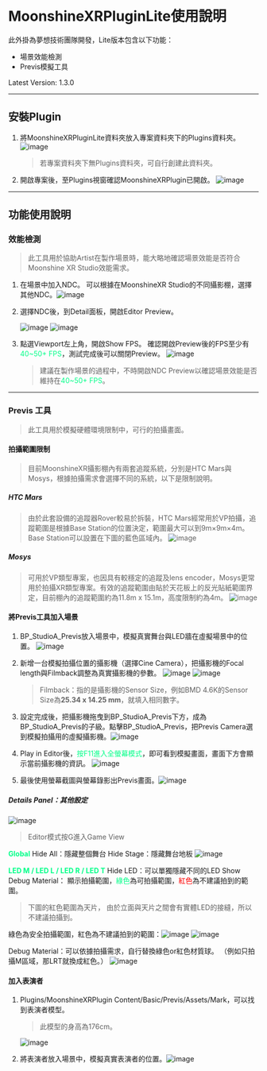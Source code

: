 # MoonshineXRPluginLite使用說明

此外掛為夢想技術團隊開發，Lite版本包含以下功能：
- 場景效能檢測
- Previs模擬工具

Latest Version: 1.3.0

---

## 安裝Plugin
1. 將MoonshineXRPluginLite資料夾放入專案資料夾下的Plugins資料夾。
   ![image](https://github.com/MSUnreal/MoonshineXR_PartnerGuidePackage/blob/main/MoonshineXRPluginLite%E4%BD%BF%E7%94%A8%E8%AA%AA%E6%98%8EUserGuide/Img/Img_MSXRPluiginUserGuide_000.png?raw=true)
   > 若專案資料夾下無Plugins資料夾，可自行創建此資料夾。

2. 開啟專案後，至Plugins視窗確認MoonshineXRPlugin已開啟。
   ![image](https://github.com/MSUnreal/MoonshineXR_PartnerGuidePackage/blob/main/MoonshineXRPluginLite%E4%BD%BF%E7%94%A8%E8%AA%AA%E6%98%8EUserGuide/Img/Img_MSXRPluiginUserGuide_001.png?raw=true)

---

## 功能使用說明

### 效能檢測
> 此工具用於協助Artist在製作場景時，能大略地確認場景效能是否符合Moonshine XR Studio效能需求。

1. 在場景中加入NDC。
   可以根據在MoonshineXR Studio的不同攝影棚，選擇其他NDC。![image](https://github.com/MSUnreal/MoonshineXR_PartnerGuidePackage/blob/main/MoonshineXRPluginLite%E4%BD%BF%E7%94%A8%E8%AA%AA%E6%98%8EUserGuide/Img/Img_MSXRPluiginUserGuide_002.png?raw=true)
2. 選擇NDC後，到Detail面板，開啟Editor Preview。
   
   ![image](https://github.com/MSUnreal/MoonshineXR_PartnerGuidePackage/blob/main/MoonshineXRPluginLite%E4%BD%BF%E7%94%A8%E8%AA%AA%E6%98%8EUserGuide/Img/Img_MSXRPluiginUserGuide_003.png?raw=true)
   ![image](https://github.com/MSUnreal/MoonshineXR_PartnerGuidePackage/blob/main/MoonshineXRPluginLite%E4%BD%BF%E7%94%A8%E8%AA%AA%E6%98%8EUserGuide/Img/Img_MSXRPluiginUserGuide_004.png?raw=true)
   
3. 點選Viewport左上角，開啟Show FPS。
   確認開啟Preview後的FPS至少有<font style="color: #00ff88">40~50+ FPS</font>，測試完成後可以關閉Preview。
   ![image](https://github.com/MSUnreal/MoonshineXR_PartnerGuidePackage/blob/main/MoonshineXRPluginLite%E4%BD%BF%E7%94%A8%E8%AA%AA%E6%98%8EUserGuide/Img/Img_MSXRPluiginUserGuide_005.png?raw=true)
   > 建議在製作場景的過程中，不時開啟NDC Preview以確認場景效能是否維持在<font style="color: #00ff88">40~50+ FPS</font>。
   

---

### Previs 工具
> 此工具用於模擬硬體環境限制中，可行的拍攝畫面。

#### 拍攝範圍限制
>目前MoonshineXR攝影棚內有兩套追蹤系統，分別是HTC Mars與Mosys，根據拍攝需求會選擇不同的系統，以下是限制說明。

##### HTC Mars
> 由於此套設備的追蹤器Rover較易於拆裝，HTC Mars經常用於VP拍攝，追蹤範圍是根據Base Station的位置決定，範圍最大可以到9m×9m×4m。Base Station可以設置在下圖的藍色區域內。
![image](https://github.com/MSUnreal/MoonshineXR_PartnerGuidePackage/blob/main/MoonshineXRPluginLite%E4%BD%BF%E7%94%A8%E8%AA%AA%E6%98%8EUserGuide/Img/Img_MSXRPluiginUserGuide_006.png?raw=true)
##### Mosys
> 可用於VP類型專案，也因具有較穩定的追蹤及lens encoder，Mosys更常用於拍攝XR類型專案。有效的追蹤範圍由貼於天花板上的反光貼紙範圍界定，目前棚內的追蹤範圍約為11.8m x 15.1m，高度限制約為4m。
![image](https://github.com/MSUnreal/MoonshineXR_PartnerGuidePackage/blob/main/MoonshineXRPluginLite%E4%BD%BF%E7%94%A8%E8%AA%AA%E6%98%8EUserGuide/Img/Img_MSXRPluiginUserGuide_007.png?raw=true)

#### 將Previs工具加入場景
1. BP_StudioA_Previs放入場景中，模擬真實舞台與LED牆在虛擬場景中的位置。
   ![image](https://github.com/MSUnreal/MoonshineXR_PartnerGuidePackage/blob/main/MoonshineXRPluginLite%E4%BD%BF%E7%94%A8%E8%AA%AA%E6%98%8EUserGuide/Img/Img_MSXRPluiginUserGuide_008.png?raw=true)
   
2. 新增一台模擬拍攝位置的攝影機（選擇Cine Camera），把攝影機的Focal length與Filmback調整為真實攝影機的參數。
   ![image](https://github.com/MSUnreal/MoonshineXR_PartnerGuidePackage/blob/main/MoonshineXRPluginLite%E4%BD%BF%E7%94%A8%E8%AA%AA%E6%98%8EUserGuide/Img/Img_MSXRPluiginUserGuide_009.png?raw=true)
   ![image](https://github.com/MSUnreal/MoonshineXR_PartnerGuidePackage/blob/main/MoonshineXRPluginLite%E4%BD%BF%E7%94%A8%E8%AA%AA%E6%98%8EUserGuide/Img/Img_MSXRPluiginUserGuide_010.png?raw=true)
   > Filmback：指的是攝影機的Sensor Size，例如BMD 4.6K的Sensor Size為**25.34 x 14.25 mm**，就填入相同數字。
   
3. 設定完成後，把攝影機拖曳到BP_StudioA_Previs下方，成為BP_StudioA_Previs的子級。點擊BP_StudioA_Previs，把Previs Camera選到模擬拍攝用的虛擬攝影機。![image](https://github.com/MSUnreal/MoonshineXR_PartnerGuidePackage/blob/main/MoonshineXRPluginLite%E4%BD%BF%E7%94%A8%E8%AA%AA%E6%98%8EUserGuide/Img/Img_MSXRPluiginUserGuide_011.png?raw=true)
4. Play in Editor後，<font style="color: #00ff88">按F11進入全螢幕模式</font>，即可看到模擬畫面，畫面下方會顯示當前攝影機的資訊。
   ![image](https://github.com/MSUnreal/MoonshineXR_PartnerGuidePackage/blob/main/MoonshineXRPluginLite%E4%BD%BF%E7%94%A8%E8%AA%AA%E6%98%8EUserGuide/Img/Img_MSXRPluiginUserGuide_012.png?raw=true)
   
5. 最後使用螢幕截圖與螢幕錄影出Previs畫面。![image](https://github.com/MSUnreal/MoonshineXR_PartnerGuidePackage/blob/main/MoonshineXRPluginLite%E4%BD%BF%E7%94%A8%E8%AA%AA%E6%98%8EUserGuide/Img/Img_MSXRPluiginUserGuide_013.png?raw=true)
   
##### Details Panel：其他設定
![image](https://github.com/MSUnreal/MoonshineXR_PartnerGuidePackage/blob/main/MoonshineXRPluginLite%E4%BD%BF%E7%94%A8%E8%AA%AA%E6%98%8EUserGuide/Img/Img_MSXRPluiginUserGuide_014.png?raw=true)

>Editor模式按G進入Game View

**<font style="color: #00ff88">Global</font>**
Hide All：隱藏整個舞台
Hide Stage：隱藏舞台地板
![image](https://github.com/MSUnreal/MoonshineXR_PartnerGuidePackage/blob/main/MoonshineXRPluginLite%E4%BD%BF%E7%94%A8%E8%AA%AA%E6%98%8EUserGuide/Img/Img_MSXRPluiginUserGuide_015.png?raw=true)

**<font style="color: #00ff88">LED M / LED L / LED R / LED T</font>**
Hide LED：可以單獨隱藏不同的LED
Show Debug Material： 顯示拍攝範圍，<font style="color: #00ff88">綠色</font>為可拍攝範圍，<font style="color: #ff0000">紅色</font>為不建議拍到的範圍。
>下圖的紅色範圍為天片，
>由於立面與天片之間會有實體LED的接縫，所以不建議拍攝到。

綠色為安全拍攝範圍，紅色為不建議拍到的範圍：![image](https://github.com/MSUnreal/MoonshineXR_PartnerGuidePackage/blob/main/MoonshineXRPluginLite%E4%BD%BF%E7%94%A8%E8%AA%AA%E6%98%8EUserGuide/Img/Img_MSXRPluiginUserGuide_016_zh.png?raw=true)
![image](https://github.com/MSUnreal/MoonshineXR_PartnerGuidePackage/blob/main/MoonshineXRPluginLite%E4%BD%BF%E7%94%A8%E8%AA%AA%E6%98%8EUserGuide/Img/Img_MSXRPluiginUserGuide_017_zh.png?raw=true)

Debug Material：可以依據拍攝需求，自行替換綠色or紅色材質球。
（例如只拍攝M區域，那LRT就換成紅色。）
![image](https://github.com/MSUnreal/MoonshineXR_PartnerGuidePackage/blob/main/MoonshineXRPluginLite%E4%BD%BF%E7%94%A8%E8%AA%AA%E6%98%8EUserGuide/Img/Img_MSXRPluiginUserGuide_018.png?raw=true)



#### 加入表演者
1. Plugins/MoonshineXRPlugin Content/Basic/Previs/Assets/Mark，可以找到表演者模型。
   >此模型的身高為176cm。
   
   ![image](https://github.com/MSUnreal/MoonshineXR_PartnerGuidePackage/blob/main/MoonshineXRPluginLite%E4%BD%BF%E7%94%A8%E8%AA%AA%E6%98%8EUserGuide/Img/Img_MSXRPluiginUserGuide_019.png?raw=true)
2. 將表演者放入場景中，模擬真實表演者的位置。![image](https://github.com/MSUnreal/MoonshineXR_PartnerGuidePackage/blob/main/MoonshineXRPluginLite%E4%BD%BF%E7%94%A8%E8%AA%AA%E6%98%8EUserGuide/Img/Img_MSXRPluiginUserGuide_020_zh.png?raw=true)
